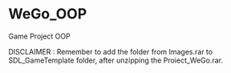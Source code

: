 # WeGo_OOP
Game Project OOP

DISCLAIMER : Remember to add the folder from Images.rar to SDL_GameTemplate folder, after unzipping the Proiect_WeGo.rar.
